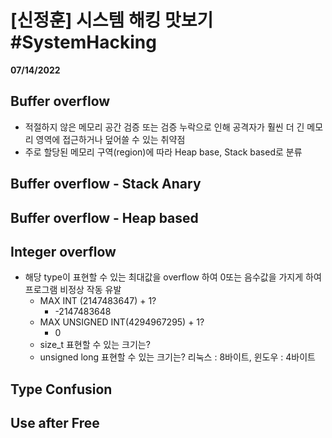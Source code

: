 # [신정훈] 시스템 해킹 맛보기 #SystemHacking
**07/14/2022**  

## Buffer overflow
- 적절하지 않은 메모리 공간 검증 또는 검증 누락으로 인해 공격자가 훨씬 더 긴 메모리 영역에 접근하거나 덮어쓸 수 있는 취약점
- 주로 할당된 메모리 구역(region)에 따라 Heap base, Stack based로 분류

## Buffer overflow - Stack Anary

## Buffer overflow - Heap based

## Integer overflow
- 해당 type이 표현할 수 있는 최대값을 overflow 하여 0또는 음수값을 가지게 하여 프로그램 비정상 작동 유발
  - MAX INT (2147483647) + 1?
    - -2147483648
  - MAX UNSIGNED INT(4294967295) + 1?
    - 0
  - size_t 표현할 수 있는 크기는?
  - unsigned long 표현할 수 있는 크기는? 리눅스 : 8바이트, 윈도우 : 4바이트

## Type Confusion

## Use after Free
